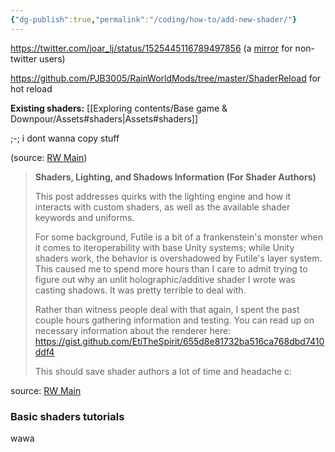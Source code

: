 ```yaml
---
{"dg-publish":true,"permalink":"/coding/how-to/add-new-shader/"}
---
```


https://twitter.com/joar_lj/status/1525445116789497856 (a [mirror](https://nitter.poast.org/joar_lj/status/1525445116789497856) for non-twitter users)

https://github.com/PJB3005/RainWorldMods/tree/master/ShaderReload for hot reload


**Existing shaders:** [[Exploring contents/Base game & Downpour/Assets#shaders\|Assets#shaders]]

;-; i dont wanna copy stuff


(source: [RW Main](https://discord.com/channels/291184728944410624/305139167300550666/858276294353092609))




> **Shaders, Lighting, and Shadows Information (For Shader Authors)**
> 
> This post addresses quirks with the lighting engine and how it interacts with custom shaders, as well as the available shader keywords and uniforms.
> 
> For some background, Futile is a bit of a frankenstein's monster when it comes to iteroperability with base Unity systems; while Unity shaders work, the behavior is overshadowed by Futile's layer system. This caused me to spend more hours than I care to admit trying to figure out why an unlit holographic/additive shader I wrote was casting shadows. It was pretty terrible to deal with.
> 
> Rather than witness people deal with that again, I spent the past couple hours gathering information and testing. You can read up on necessary information about the renderer here: <https://gist.github.com/EtiTheSpirit/655d8e81732ba516ca768dbd7410ddf4>
> 
> This should save shader authors a lot of time and headache c:

source: [RW Main](https://discord.com/channels/291184728944410624/838185248981385256/1128354653051044023)


### Basic shaders tutorials


wawa